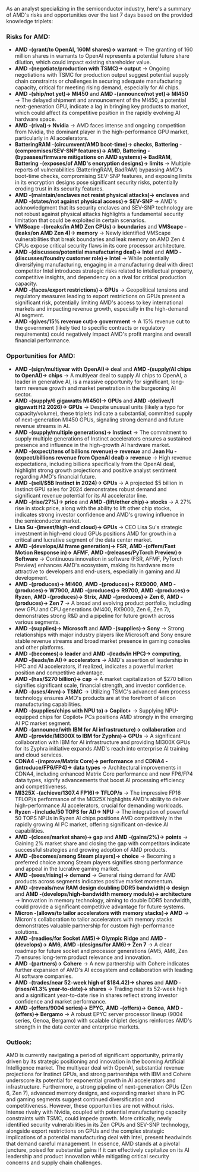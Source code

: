 As an analyst specializing in the semiconductor industry, here's a summary of AMD's risks and opportunities over the last 7 days based on the provided knowledge triplets:

### Risks for AMD:

-   **AMD -(grant/to OpenAI, 160M shares)-> warrant** → The granting of 160 million shares in warrants to OpenAI represents a potential future share dilution, which could impact existing shareholder value.
-   **AMD -(negotiate/production with TSMC)-> output** → Ongoing negotiations with TSMC for production output suggest potential supply chain constraints or challenges in securing adequate manufacturing capacity, critical for meeting rising demand, especially for AI chips.
-   **AMD -(ship/not yet)-> MI450** and **AMD -(announce/not yet)-> MI450** → The delayed shipment and announcement of the MI450, a potential next-generation GPU, indicate a lag in bringing key products to market, which could affect its competitive position in the rapidly evolving AI hardware space.
-   **AMD -(rival)-> Nvidia** → AMD faces intense and ongoing competition from Nvidia, the dominant player in the high-performance GPU market, particularly in AI accelerators.
-   **BatteringRAM -(circumvent/AMD boot-time)-> checks**, **Battering -(compromises/SEV-SNP features)-> AMD**, **Battering -(bypasses/firmware mitigations on AMD systems)-> BadRAM**, **Battering -(exposes/of AMD's encryption designs)-> limits** → Multiple reports of vulnerabilities (BatteringRAM, BadRAM) bypassing AMD's boot-time checks, compromising SEV-SNP features, and exposing limits in its encryption designs pose significant security risks, potentially eroding trust in its security features.
-   **AMD -(maintain/enclaves not resist physical attacks)-> enclaves** and **AMD -(states/not against physical access)-> SEV-SNP** → AMD's acknowledgment that its security enclaves and SEV-SNP technology are not robust against physical attacks highlights a fundamental security limitation that could be exploited in certain scenarios.
-   **VMScape -(breaks/in AMD Zen CPUs)-> boundaries** and **VMScape -(leaks/on AMD Zen 4)-> memory** → Newly identified VMScape vulnerabilities that break boundaries and leak memory on AMD Zen 4 CPUs expose critical security flaws in its core processor architecture.
-   **AMD -(discusses/potential manufacturing deal)-> Intel** and **AMD -(discusses/foundry customer role)-> Intel** → While potentially diversifying manufacturing, engaging in a manufacturing deal with direct competitor Intel introduces strategic risks related to intellectual property, competitive insights, and dependency on a rival for critical production capacity.
-   **AMD -(faces/export restrictions)-> GPUs** → Geopolitical tensions and regulatory measures leading to export restrictions on GPUs present a significant risk, potentially limiting AMD's access to key international markets and impacting revenue growth, especially in the high-demand AI segment.
-   **AMD -(gives/15% revenue cut)-> government** → A 15% revenue cut to the government (likely tied to specific contracts or regulatory requirements) could negatively impact AMD's profit margins and overall financial performance.

### Opportunities for AMD:

-   **AMD -(sign/multiyear with OpenAI)-> deal** and **AMD -(supply/AI chips to OpenAI)-> chips** → A multiyear deal to supply AI chips to OpenAI, a leader in generative AI, is a massive opportunity for significant, long-term revenue growth and market penetration in the burgeoning AI sector.
-   **AMD -(supply/6 gigawatts MI450)-> GPUs** and **AMD -(deliver/1 gigawatt H2 2026)-> GPUs** → Despite unusual units (likely a typo for capacity/volume), these triplets indicate a substantial, committed supply of next-generation MI450 GPUs, signaling strong demand and future revenue streams in AI.
-   **AMD -(supply/multiple generations)-> Instinct** → The commitment to supply multiple generations of Instinct accelerators ensures a sustained presence and influence in the high-growth AI hardware market.
-   **AMD -(expect/tens of billions revenue)-> revenue** and **Jean Hu -(expect/billions revenue from OpenAI deal)-> revenue** → High revenue expectations, including billions specifically from the OpenAI deal, highlight strong growth projections and positive analyst sentiment regarding AMD's financial future.
-   **AMD -(sell/$5B Instinct in 2024)-> GPUs** → A projected $5 billion in Instinct GPU sales for 2024 demonstrates robust demand and significant revenue potential for its AI accelerator line.
-   **AMD -(rise/27%)-> price** and **AMD -(lift/other chip)-> stocks** → A 27% rise in stock price, along with the ability to lift other chip stocks, indicates strong investor confidence and AMD's growing influence in the semiconductor market.
-   **Lisa Su -(invest/high-end cloud)-> GPUs** → CEO Lisa Su's strategic investment in high-end cloud GPUs positions AMD for growth in a critical and lucrative segment of the data center market.
-   **AMD -(develops/AI frame generation)-> FSR**, **AMD -(offers/Fast Motion Response in)-> AFMF**, **AMD -(releases/PyTorch Preview)-> Software** → Continuous innovation in software (FSR, AFMF, PyTorch Preview) enhances AMD's ecosystem, making its hardware more attractive to developers and end-users, especially in gaming and AI development.
-   **AMD -(produces)-> MI400**, **AMD -(produces)-> RX9000**, **AMD -(produces)-> W7900**, **AMD -(produces)-> R9700**, **AMD -(produces)-> Ryzen**, **AMD -(produces)-> Strix**, **AMD -(produces)-> Zen 6**, **AMD -(produces)-> Zen 7** → A broad and evolving product portfolio, including new GPU and CPU generations (MI400, RX9000, Zen 6, Zen 7), demonstrates strong R&D and a pipeline for future growth across various segments.
-   **AMD -(supplies)-> Microsoft** and **AMD -(supplies)-> Sony** → Strong relationships with major industry players like Microsoft and Sony ensure stable revenue streams and broad market presence in gaming consoles and other platforms.
-   **AMD -(becomes)-> leader** and **AMD -(leads/in HPC)-> computing**, **AMD -(leads/in AI)-> accelerators** → AMD's assertion of leadership in HPC and AI accelerators, if realized, indicates a powerful market position and competitive advantage.
-   **AMD -(has/$270 billion)-> cap** → A market capitalization of $270 billion signifies significant scale, financial strength, and investor confidence.
-   **AMD -(uses/4nm)-> TSMC** → Utilizing TSMC's advanced 4nm process technology ensures AMD's products are at the forefront of silicon manufacturing capabilities.
-   **AMD -(supplies/chips with NPU to)-> Copilot+** → Supplying NPU-equipped chips for Copilot+ PCs positions AMD strongly in the emerging AI PC market segment.
-   **AMD -(announce/with IBM for AI infrastructure)-> collaboration** and **AMD -(provide/MI300X to IBM for Zyphra)-> GPUs** → A significant collaboration with IBM for AI infrastructure and providing MI300X GPUs for its Zyphra initiative expands AMD's reach into enterprise AI training and cloud services.
-   **CDNA4 -(improve/Matrix Core)-> performance** and **CDNA4 -(introduce/FP6/FP4)-> data types** → Architectural improvements in CDNA4, including enhanced Matrix Core performance and new FP6/FP4 data types, signify advancements that boost AI processing efficiency and competitiveness.
-   **MI325X -(achieve/1307.4 FP16)-> TFLOP/s** → The impressive FP16 TFLOP/s performance of the MI325X highlights AMD's ability to deliver high-performance AI accelerators, crucial for demanding workloads.
-   **Ryzen -(include/50 TOPS for AI)-> NPU** → The integration of powerful 50 TOPS NPUs in Ryzen AI chips positions AMD competitively in the rapidly growing AI PC market, offering significant on-device AI capabilities.
-   **AMD -(closes/market share)-> gap** and **AMD -(gains/2%)-> points** → Gaining 2% market share and closing the gap with competitors indicate successful strategies and growing adoption of AMD products.
-   **AMD -(becomes/among Steam players)-> choice** → Becoming a preferred choice among Steam players signifies strong performance and appeal in the lucrative gaming market.
-   **AMD -(sees/rising)-> demand** → General rising demand for AMD products across segments indicates positive market momentum.
-   **AMD -(reveals/new RAM design doubling DDR5 bandwidth)-> design** and **AMD -(develops/high-bandwidth memory module)-> architecture** → Innovation in memory technology, aiming to double DDR5 bandwidth, could provide a significant competitive advantage for future systems.
-   **Micron -(allows/to tailor accelerators with memory stacks)-> AMD** → Micron's collaboration to tailor accelerators with memory stacks demonstrates valuable partnership for custom high-performance solutions.
-   **AMD -(readies/for Socket AM5)-> Olympic Ridge** and **AMD -(develops)-> AM6**, **AMD -(designs/for AM6)-> Zen 7** → A clear roadmap for future socket and processor generations (AM5, AM6, Zen 7) ensures long-term product relevance and innovation.
-   **AMD -(partners)-> Cohere** → A new partnership with Cohere indicates further expansion of AMD's AI ecosystem and collaboration with leading AI software companies.
-   **AMD -(trades/near 52-week high of $184.42)-> shares** and **AMD -(rises/41.3% year-to-date)-> shares** → Trading near its 52-week high and a significant year-to-date rise in shares reflect strong investor confidence and market performance.
-   **AMD -(offers/9004 series)-> EPYC**, **AMD -(offers)-> Genoa**, **AMD -(offers)-> Bergamo** → A robust EPYC server processor lineup (9004 series, Genoa, Bergamo) with scalable chiplet designs reinforces AMD's strength in the data center and enterprise markets.

### Outlook:

AMD is currently navigating a period of significant opportunity, primarily driven by its strategic positioning and innovation in the booming Artificial Intelligence market. The multiyear deal with OpenAI, substantial revenue projections for Instinct GPUs, and strong partnerships with IBM and Cohere underscore its potential for exponential growth in AI accelerators and infrastructure. Furthermore, a strong pipeline of next-generation CPUs (Zen 6, Zen 7), advanced memory designs, and expanding market share in PC and gaming segments suggest continued diversification and competitiveness. However, these opportunities are not without risks. Intense rivalry with Nvidia, coupled with potential manufacturing capacity constraints with TSMC, could impede growth. More critically, newly identified security vulnerabilities in its Zen CPUs and SEV-SNP technology, alongside export restrictions on GPUs and the complex strategic implications of a potential manufacturing deal with Intel, present headwinds that demand careful management. In essence, AMD stands at a pivotal juncture, poised for substantial gains if it can effectively capitalize on its AI leadership and product innovation while mitigating critical security concerns and supply chain challenges.